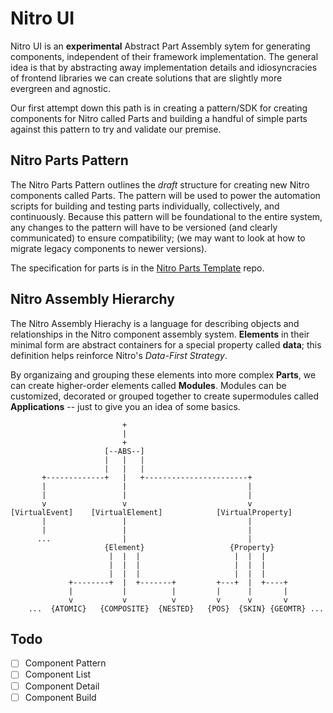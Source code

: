 # Nitro UI
Nitro UI is an **experimental** Abstract Part Assembly sytem for generating components, independent of their framework implementation. The general idea is that by abstracting away implementation details and idiosyncracies of frontend libraries we can create solutions that are slightly more evergreen and agnostic. 

Our first attempt down this path is in creating a pattern/SDK for creating components for Nitro called Parts and building a handful of simple parts against this pattern to try and validate our premise. 


## Nitro Parts Pattern 

The Nitro Parts Pattern outlines the *draft* structure for creating new Nitro components called Parts. The pattern will be used to power  the automation scripts for building and testing parts individually, collectively, and continuously. Because this pattern will be foundational to the entire system, any changes to the pattern will have to be versioned (and clearly communicated) to ensure compatibility; (we may want to look at how to migrate legacy components to newer versions).

The specification for parts is in the [Nitro Parts Template](https://github.com/nitroUI/nitro-parts-template/blob/master/README.md) repo.


## Nitro Assembly Hierarchy 

The Nitro Assembly Hierachy is a language for describing objects and relationships in the Nitro component assembly system. **Elements** in their minimal form are abstract containers for a special property called **data**; this definition helps reinforce Nitro's *Data-First Strategy*. 

By organizaing and grouping these elements into more complex **Parts**, we can create higher-order elements called **Modules**. Modules can be customized, decorated or grouped together to create supermodules called **Applications** -- just to give you an idea of some basics.

```
                         +
                         |
                         +
                     [--ABS--]
                     |   |   |
                     |   |   |
       +-------------+   |   +-----------------------+
       |                 |                           |
       |                 |                           |
       v                 v                           v
[VirtualEvent]    [VirtualElement]            [VirtualProperty]
       |                 |                           |
       |                 |                           |
      ...                |                           |
                     {Element}                   {Property}
                      |  |  |                     |  |  |
                      |  |  |                     |  |  |
                      |  |  |                     |  |  |
             +--------+  |  +-------+         +---+  |  +----+
             |           |          |         |      |       |
             v           v          v         v      v       v
    ...  {ATOMIC}   {COMPOSITE}  {NESTED}   {POS}  {SKIN} {GEOMTR} ...

```

## Todo
- [ ] Component Pattern
- [ ] Component List
- [ ] Component Detail
- [ ] Component Build
